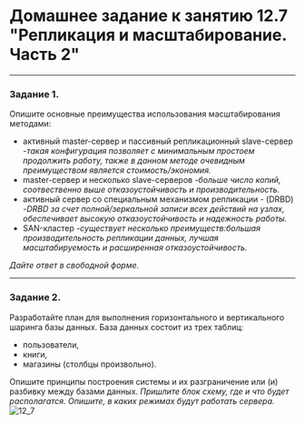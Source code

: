 # Домашнее задание к занятию 12.7 "Репликация и масштабирование. Часть 2"
---

### Задание 1.

Опишите основные преимущества использования масштабирования методами:

- активный master-сервер и пассивный репликационный slave-сервер 
  -*такая конфигурация позволяет с минимальным простоем продолжить работу, также в данном методе очевидным преимуществом является стоимость/экономия.*
- master-сервер и несколько slave-серверов 
  -*больше число копий, соотвественно выше отказоустойчивость и производительность.*
- активный сервер со специальным механизмом репликации - (DRBD)
  -*DRBD за счет полной/зеркальной записи всех действий на узлах, обеспечивает высокую отказоустойчивость и надежность работы.*
- SAN-кластер
  -*существует несколько преимуществ:большая производительность репликации данных, лучшая масштабируемость и расширенная отказоустойчивость.* 

*Дайте ответ в свободной форме.*

---

### Задание 2.


Разработайте план для выполнения горизонтального и вертикального шаринга базы данных. База данных состоит из трех таблиц: 

- пользователи, 
- книги, 
- магазины (столбцы произвольно). 

Опишите принципы построения системы и их разграничение или (и) разбивку между базами данных.
*Пришлите блок схему, где и что будет располагатся. Опишите, в каких режимах будут работать сервера.* 
![12_7](https://user-images.githubusercontent.com/108893621/198894652-2c6a7eba-84da-42f3-93c9-1046c5f265ed.jpg)




